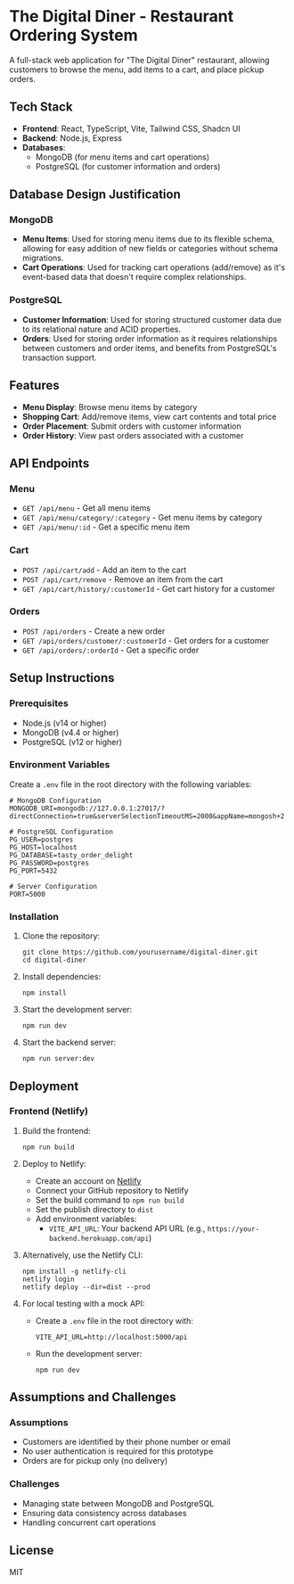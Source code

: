 # The Digital Diner - Restaurant Ordering System

A full-stack web application for "The Digital Diner" restaurant, allowing customers to browse the menu, add items to a cart, and place pickup orders.

## Tech Stack

- **Frontend**: React, TypeScript, Vite, Tailwind CSS, Shadcn UI
- **Backend**: Node.js, Express
- **Databases**: 
  - MongoDB (for menu items and cart operations)
  - PostgreSQL (for customer information and orders)

## Database Design Justification

### MongoDB
- **Menu Items**: Used for storing menu items due to its flexible schema, allowing for easy addition of new fields or categories without schema migrations.
- **Cart Operations**: Used for tracking cart operations (add/remove) as it's event-based data that doesn't require complex relationships.

### PostgreSQL
- **Customer Information**: Used for storing structured customer data due to its relational nature and ACID properties.
- **Orders**: Used for storing order information as it requires relationships between customers and order items, and benefits from PostgreSQL's transaction support.

## Features

- **Menu Display**: Browse menu items by category
- **Shopping Cart**: Add/remove items, view cart contents and total price
- **Order Placement**: Submit orders with customer information
- **Order History**: View past orders associated with a customer

## API Endpoints

### Menu
- `GET /api/menu` - Get all menu items
- `GET /api/menu/category/:category` - Get menu items by category
- `GET /api/menu/:id` - Get a specific menu item

### Cart
- `POST /api/cart/add` - Add an item to the cart
- `POST /api/cart/remove` - Remove an item from the cart
- `GET /api/cart/history/:customerId` - Get cart history for a customer

### Orders
- `POST /api/orders` - Create a new order
- `GET /api/orders/customer/:customerId` - Get orders for a customer
- `GET /api/orders/:orderId` - Get a specific order

## Setup Instructions

### Prerequisites

- Node.js (v14 or higher)
- MongoDB (v4.4 or higher)
- PostgreSQL (v12 or higher)

### Environment Variables

Create a `.env` file in the root directory with the following variables:

```
# MongoDB Configuration
MONGODB_URI=mongodb://127.0.0.1:27017/?directConnection=true&serverSelectionTimeoutMS=2000&appName=mongosh+2

# PostgreSQL Configuration
PG_USER=postgres
PG_HOST=localhost
PG_DATABASE=tasty_order_delight
PG_PASSWORD=postgres
PG_PORT=5432

# Server Configuration
PORT=5000
```

### Installation

1. Clone the repository:
   ```
   git clone https://github.com/yourusername/digital-diner.git
   cd digital-diner
   ```

2. Install dependencies:
   ```
   npm install
   ```

3. Start the development server:
   ```
   npm run dev
   ```

4. Start the backend server:
   ```
   npm run server:dev
   ```

## Deployment

### Frontend (Netlify)

1. Build the frontend:
   ```
   npm run build
   ```

2. Deploy to Netlify:
   - Create an account on [Netlify](https://www.netlify.com/)
   - Connect your GitHub repository to Netlify
   - Set the build command to `npm run build`
   - Set the publish directory to `dist`
   - Add environment variables:
     - `VITE_API_URL`: Your backend API URL (e.g., `https://your-backend.herokuapp.com/api`)

3. Alternatively, use the Netlify CLI:
   ```
   npm install -g netlify-cli
   netlify login
   netlify deploy --dir=dist --prod
   ```

4. For local testing with a mock API:
   - Create a `.env` file in the root directory with:
     ```
     VITE_API_URL=http://localhost:5000/api
     ```
   - Run the development server:
     ```
     npm run dev
     ```

## Assumptions and Challenges

### Assumptions
- Customers are identified by their phone number or email
- No user authentication is required for this prototype
- Orders are for pickup only (no delivery)

### Challenges
- Managing state between MongoDB and PostgreSQL
- Ensuring data consistency across databases
- Handling concurrent cart operations

## License

MIT
